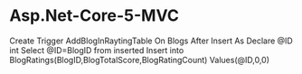 # Asp.Net-Core-5-MVC

Create Trigger AddBlogInRaytingTable
On Blogs
After Insert
As
Declare @ID int
Select @ID=BlogID from inserted
Insert into BlogRatings(BlogID,BlogTotalScore,BlogRatingCount)
Values(@ID,0,0)
